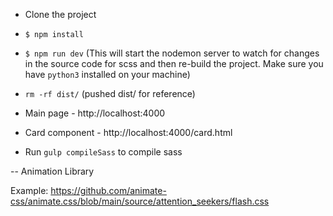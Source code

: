 - Clone the project

- `$ npm install`

- `$ npm run dev` (This will start the nodemon server to watch for changes in the source code for scss and then re-build the project. Make sure you have `python3` installed on your machine)

- `rm -rf dist/` (pushed dist/ for reference)

- Main page - http://localhost:4000

- Card component - http://localhost:4000/card.html

- Run `gulp compileSass` to compile sass

-- Animation Library

Example: https://github.com/animate-css/animate.css/blob/main/source/attention_seekers/flash.css
